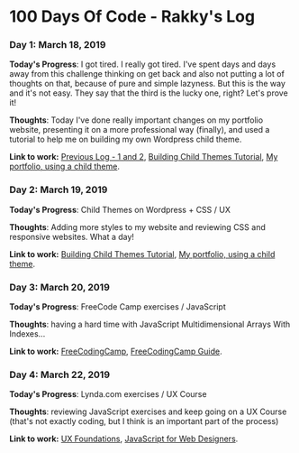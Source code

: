 # 100 Days Of Code - Rakky's Log

### Day 1: March 18, 2019 

**Today's Progress**: I got tired. I really got tired. I've spent days and days away from this challenge thinking on get back and also not putting a lot of thoughts on that, because of pure and simple lazyness. But this is the way and it's not easy. They say that the third is the lucky one, right? Let's prove it! 

**Thoughts**: Today I've done really important changes on my portfolio website, presenting it on a more professional way (finally), and used a tutorial to help me on building my own Wordpress child theme. 

**Link to work:** [Previous Log - 1 and 2](https://github.com/rakkycurvelo/100-days-of-code/blob/master/log-archive.md), [Building Child Themes Tutorial](https://www.lynda.com/WordPress-tutorials/Adding-new-template-files/422838/450532-4.html), [My portfolio, using a child theme](https://rakkycurvelo.com). 

### Day 2: March 19, 2019 

**Today's Progress**: Child Themes on Wordpress + CSS / UX

**Thoughts**: Adding more styles to my website and reviewing CSS and responsive websites. What a day!

**Link to work:** [Building Child Themes Tutorial](https://www.lynda.com/WordPress-tutorials/Adding-new-template-files/422838/450532-4.html), [My portfolio, using a child theme](https://rakkycurvelo.com). 

### Day 3: March 20, 2019 

**Today's Progress**: FreeCode Camp exercises / JavaScript

**Thoughts**: having a hard time with JavaScript Multidimensional Arrays With Indexes... 

**Link to work:** [FreeCodingCamp](https://www.freecodecamp.org/rakky), [FreeCodingCamp Guide](https://guide.freecodecamp.org/certifications/javascript-algorithms-and-data-structures/basic-javascript/access-multi-dimensional-arrays-with-indexes/). 

### Day 4: March 22, 2019 

**Today's Progress**: Lynda.com exercises / UX Course 

**Thoughts**: reviewing JavaScript exercises and keep going on a UX Course (that's not exactly coding, but I think is an important part of the process) 

**Link to work:** [UX Foundations](https://www.lynda.com/Accessibility-tutorials/Foundations-UX-Accessibility/435008-2.html), [JavaScript for Web Designers](https://www.lynda.com/JavaScript-tutorials/JavaScript-Web-Designers-2016-Q3-REVISION/461841-2.html). 
